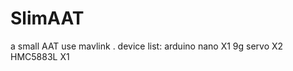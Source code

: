 # SlimAAT
a small AAT use mavlink .  device list: arduino nano    X1 9g  servo           X2 HMC5883L        X1
